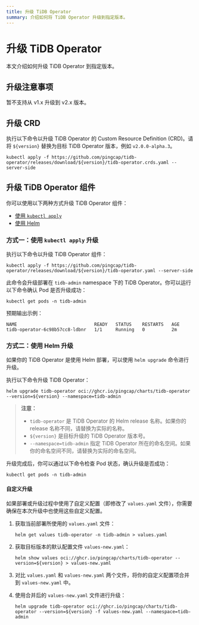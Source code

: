 ```yaml
---
title: 升级 TiDB Operator
summary: 介绍如何将 TiDB Operator 升级到指定版本。
---
```


# 升级 TiDB Operator

本文介绍如何升级 TiDB Operator 到指定版本。

## 升级注意事项

暂不支持从 v1.x 升级到 v2.x 版本。

## 升级 CRD

执行以下命令以升级 TiDB Operator 的 Custom Resource Definition (CRD)。请将 `${version}` 替换为目标 TiDB Operator 版本，例如 `v2.0.0-alpha.3`。

```shell
kubectl apply -f https://github.com/pingcap/tidb-operator/releases/download/${version}/tidb-operator.crds.yaml --server-side
```

## 升级 TiDB Operator 组件

你可以使用以下两种方式升级 TiDB Operator 组件：

* [使用 `kubectl apply`](#方式一使用-kubectl-apply-升级)
* [使用 Helm](#方式二使用-helm-升级)

### 方式一：使用 `kubectl apply` 升级

执行以下命令以升级 TiDB Operator 组件：

```shell
kubectl apply -f https://github.com/pingcap/tidb-operator/releases/download/${version}/tidb-operator.yaml --server-side
```

此命令会升级部署在 `tidb-admin` namespace 下的 TiDB Operator。你可以运行以下命令确认 Pod 是否升级成功：

```shell
kubectl get pods -n tidb-admin
```

预期输出示例：

```shell
NAME                             READY   STATUS    RESTARTS   AGE
tidb-operator-6c98b57cc8-ldbnr   1/1     Running   0          2m
```

### 方式二：使用 Helm 升级

如果你的 TiDB Operator 是使用 Helm 部署，可以使用 `helm upgrade` 命令进行升级。

执行以下命令升级 TiDB Operator：

```shell
helm upgrade tidb-operator oci://ghcr.io/pingcap/charts/tidb-operator --version=${version} --namespace=tidb-admin
```

> **注意：**
>
> * `tidb-operator` 是 TiDB Operator 的 Helm release 名称。如果你的 release 名称不同，请替换为实际的名称。
> * `${version}` 是目标升级的 TiDB Operator 版本号。
> * `--namespace=tidb-admin` 指定 TiDB Operator 所在的命名空间。如果你的命名空间不同，请替换为实际的命名空间。

升级完成后，你可以通过以下命令检查 Pod 状态，确认升级是否成功：

```shell
kubectl get pods -n tidb-admin
```

#### 自定义升级

如果部署或升级过程中使用了自定义配置（即修改了 `values.yaml` 文件），你需要确保在本次升级中也使用这些自定义配置。

1. 获取当前部署所使用的 `values.yaml` 文件：

    ```shell
    helm get values tidb-operator -n tidb-admin > values.yaml
    ```

2. 获取目标版本的默认配置文件 `values-new.yaml`：

    ```shell
    helm show values oci://ghcr.io/pingcap/charts/tidb-operator --version=${version} > values-new.yaml
    ```

3. 对比 `values.yaml` 和 `values-new.yaml` 两个文件，将你的自定义配置项合并到 `values-new.yaml` 中。

4. 使用合并后的 `values-new.yaml` 文件进行升级：

    ```shell
    helm upgrade tidb-operator oci://ghcr.io/pingcap/charts/tidb-operator --version=${version} -f values-new.yaml --namespace=tidb-admin
    ```
